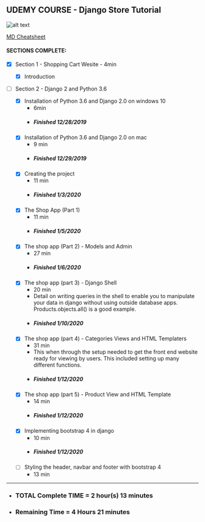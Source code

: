 ## UDEMY COURSE - Django Store Tutorial
![alt text](https://about.udemy.com/wp-content/uploads/2016/07/about-default.png "Logo Title Text 1")

[MD Cheatsheet](https://github.com/adam-p/markdown-here/wiki/Markdown-Cheatsheet)


#### SECTIONS COMPLETE:

- [x] Section 1 - Shopping Cart Wesite - 4min

    - [x] Introduction

- [ ] Section 2 - Django 2 and Python 3.6

    - [x] Installation of Python 3.6 and Django 2.0 on windows 10
        - 6min
        - ##### Finished 12/28/2019
    - [x] Installation of Python 3.6 and Django 2.0 on mac
        - 9 min
        - ##### Finished 12/29/2019
    - [x] Creating the project
        - 11 min 
        - ##### Finished 1/3/2020
    - [x] The Shop App (Part 1)
        - 11 min
        - ##### Finished 1/5/2020
    - [x] The shop app (Part 2) - Models and Admin
        - 27 min
        - ##### Finished 1/6/2020
    - [x] The shop app (part 3) - Django Shell
        - 20 min
        - Detail on writing queries in the shell to enable you to manipulate your data in django without using outside database apps.  Products.objects.all() is a good example.
        - ##### Finished 1/10/2020
    - [x] The shop app (part 4) - Categories Views and HTML Templaters
        - 31 min
        - This when through the setup needed to get the front end website ready for viewing by users.  This included setting up many different functions.
        - ##### Finished 1/12/2020
    - [x] The shop app (part 5) - Product View and HTML Template
        - 14 min
        - ##### Finished 1/12/2020
    - [x] Implementing bootstrap 4 in django
        - 10 min
        - ##### Finished 1/12/2020
    - [ ] Styling the header, navbar and footer with bootstrap 4
        - 13 min    
        
----        
* ### TOTAL Complete TIME = 2 hour(s) 13 minutes
* ### Remaining Time = 4 Hours 21 minutes